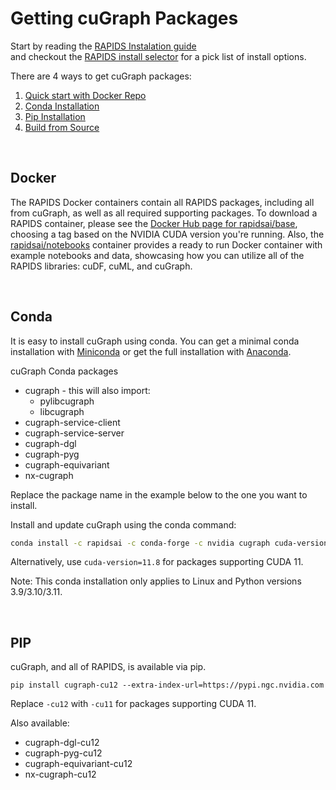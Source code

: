 
# Getting cuGraph Packages

Start by reading the [RAPIDS Instalation guide](https://docs.rapids.ai/install)  
and checkout the [RAPIDS install selector](https://rapids.ai/start.html) for a pick list of install options.


There are 4 ways to get cuGraph packages:
1. [Quick start with Docker Repo](#docker)
2. [Conda Installation](#conda)
3. [Pip Installation](#pip)
4. [Build from Source](./source_build.md)


<br>

## Docker
The RAPIDS Docker containers contain all RAPIDS packages, including all from cuGraph, as well as all required supporting packages. To download a RAPIDS container, please see the [Docker Hub page for rapidsai/base](https://hub.docker.com/r/rapidsai/base), choosing a tag based on the NVIDIA CUDA version you're running. Also, the [rapidsai/notebooks](https://hub.docker.com/r/rapidsai/notebooks) container provides a ready to run Docker container with example notebooks and data, showcasing how you can utilize all of the RAPIDS libraries: cuDF, cuML, and cuGraph.

<br>


## Conda
It is easy to install cuGraph using conda. You can get a minimal conda installation with [Miniconda](https://conda.io/miniconda.html) or get the full installation with [Anaconda](https://www.anaconda.com/download).

cuGraph Conda packages
 * cugraph - this will also import:
   * pylibcugraph
   * libcugraph
 * cugraph-service-client
 * cugraph-service-server
 * cugraph-dgl
 * cugraph-pyg
 * cugraph-equivariant
 * nx-cugraph

Replace the package name in the example below to the one you want to install.


Install and update cuGraph using the conda command:

```bash
conda install -c rapidsai -c conda-forge -c nvidia cugraph cuda-version=12.0
```

Alternatively, use `cuda-version=11.8` for packages supporting CUDA 11.

Note: This conda installation only applies to Linux and Python versions 3.9/3.10/3.11.

<br>

## PIP
cuGraph, and all of RAPIDS, is available via pip.

```
pip install cugraph-cu12 --extra-index-url=https://pypi.ngc.nvidia.com
```

Replace `-cu12` with `-cu11` for packages supporting CUDA 11.

Also available:
 * cugraph-dgl-cu12
 * cugraph-pyg-cu12
 * cugraph-equivariant-cu12
 * nx-cugraph-cu12

<br>

